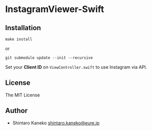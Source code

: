 # InstagramViewer-Swift


## Installation

```
make install
```

or

```
git submodule update --init --recursive
```

Set your **Client ID** on `ViewController.swift` to use Instagram via API.


## License

The MIT License

## Author

- Shintaro Kaneko <shintaro.kaneko@eure.jp>

